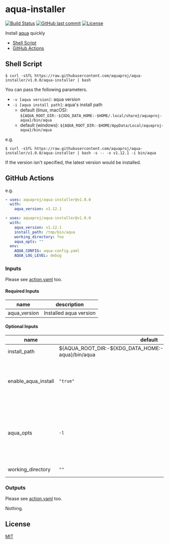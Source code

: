 # aqua-installer

[![Build Status](https://github.com/aquaproj/aqua-installer/workflows/test/badge.svg)](https://github.com/aquaproj/aqua-installer/actions)
[![GitHub last commit](https://img.shields.io/github/last-commit/aquaproj/aqua-installer.svg)](https://github.com/aquaproj/aqua-installer)
[![License](http://img.shields.io/badge/license-mit-blue.svg?style=flat-square)](https://raw.githubusercontent.com/aquaproj/aqua-installer/main/LICENSE)

Install [aqua](https://github.com/aquaproj/aqua) quickly

* [Shell Script](#shell-script)
* [GitHub Actions](#github-actions)

## Shell Script

```console
$ curl -sSfL https://raw.githubusercontent.com/aquaproj/aqua-installer/v1.0.0/aqua-installer | bash
```

You can pass the following parameters.

* `-v [aqua version]`: aqua version
* `-i [aqua install path]`: aqua's install path
  * default (linux, macOS): `${AQUA_ROOT_DIR:-${XDG_DATA_HOME:-$HOME/.local/share}/aquaproj-aqua}/bin/aqua`
  * default (windows): `${AQUA_ROOT_DIR:-$HOME/AppData/Local/aquaproj-aqua}/bin/aqua`

e.g.

```console
$ curl -sSfL https://raw.githubusercontent.com/aquaproj/aqua-installer/v1.0.0/aqua-installer | bash -s -- -v v1.12.1 -i bin/aqua
```

If the version isn't specified, the latest version would be installed.

## GitHub Actions

e.g.

```yaml
- uses: aquaproj/aqua-installer@v1.0.0
  with:
    aqua_version: v1.12.1
```

```yaml
- uses: aquaproj/aqua-installer@v1.0.0
  with:
    aqua_version: v1.12.1
    install_path: /tmp/bin/aqua
    working_directory: foo
    aqua_opts: ""
  env:
    AQUA_CONFIG: aqua-config.yaml
    AQUA_LOG_LEVEL: debug
```

### Inputs

Please see [action.yaml](action.yaml) too.

#### Required Inputs

name | description
--- | --- 
aqua_version | Installed aqua version

#### Optional Inputs

name | default | description
--- | --- | ---
install_path | ${AQUA_ROOT_DIR:-${XDG_DATA_HOME:-$HOME/.local/share}/aquaproj-aqua}/bin/aqua | aqua's install path
enable_aqua_install | `"true"` | if this is `"false"`, executing `aqua i` and updating `GITHUB_PATH` are skipped
aqua_opts | `-l` | `aqua i`'s option. If you want to specify global options, please use environment variables
working_directory | `""` | working directory

### Outputs

Please see [action.yaml](action.yaml) too.

Nothing.

## License

[MIT](LICENSE)
